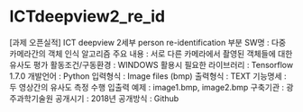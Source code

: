 # ICTdeepview2_re_id


[과제 오픈실적] ICT deepview 2세부 person re-identification 부분
SW명 : 다중 카메라간의 객체 인식 알고리즘
주요 내용 : 서로 다른 카메라에서 촬영된 객체들에 대한 유사도 평가
활동조건/구동환경 : WINDOWS
활용시 필요한 라이브러리 : Tensorflow 1.7.0
개발언어 : Python
입력형식 : Image files (bmp)
출력형식 : TEXT
기능명세 : 두 영상간의 유사도 측정 수행
입출력 예제 : image1.bmp, image2.bmp
구축기관 : 광주과학기술원
공개시기 : 2018년
공개방식 : Github
